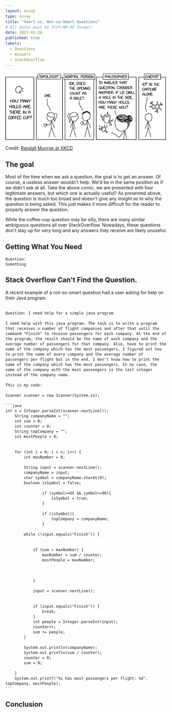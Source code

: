 ```yaml
---
layout: essay
type: essay
title: "Smart vs. Not-so-Smart Questions"
# All dates must be YYYY-MM-DD format!
date: 2023-01-26
published: true
labels:
  - Questions
  - Answers
  - StackOverflow
---
```



<img width="500px" class="img-thumbnail" src="../essays/img/essay02/coffee_cup_holes.png">

Credit: [Randall Munroe at XKCD](https://xkcd.com/2658/)

## The goal
Most of the time when we ask a question, the goal is to get an answer. Of course, a useless answer wouldn't help. We'd be in the same position as if we didn't ask at all. Take the above comic, we are presented with four legitimate answers, but which one is actually useful? As presented above, the question is much too broad and doesn't give any insight as to why the question is being asked. This just makes it more difficult for the reader to properly answer the question.

While the coffee-cup question may be silly, there are many similar ambiguous questions all over StackOverflow. Nowadays, these questions don't stay up for very long and any answers they receive are likely unuseful.

## Getting What You Need




```
Question:
Something
```



 

## Stack Overflow Can't Find the Question.
A recent example of a not-so-smart question had a user asking for help on their Java program.

````

Question: I need help for a simple java program

I need help with this java program. The task is to write a program that receives n number of flight companies and after that until the command "Finish" to receive passengers for each company. At the end of the program, the result should be the name of each company and the average number of passengers for that company. Also, have to print the name of the company which has the most passengers. I figured out how to print the name of every company and the average number of passengers per flight but in the end, I don't know how to print the name of the company which has the most passengers. In my case, the name of the company with the most passengers is the last integer instead of the company name.

This is my code:

Scanner scanner = new Scanner(System.in);

```java
int n = Integer.parseInt(scanner.nextLine());
    String companyName = "";
    int sum = 0;
    int counter = 0;
    String topCompany = "";
    int mostPeople = 0;


    for (int i = 0; i < n; i++) {
        int maxNumber = 0;

        String input = scanner.nextLine();
        companyName = input;
        char symbol = companyName.charAt(0);
        boolean isSymbol = false;

                if (symbol>=65 && symbol<=90){
                    isSymbol = true;
                }

                if (isSymbol){
                    topCompany = companyName;
                }

        while (!input.equals("Finish")) {


            if (sum > maxNumber) {
                maxNumber = sum / counter;
                mostPeople = maxNumber;



            }

            input = scanner.nextLine();


            if (input.equals("Finish")) {
                break;
            }
            int people = Integer.parseInt(input);
            counter++;
            sum += people;
        }

        System.out.println(companyName);
        System.out.println(sum / counter);
        counter = 0;
        sum = 0;

    }
    System.out.printf("%s has most passengers per flight: %d", topCompany, mostPeople);
```
````

## Conclusion


